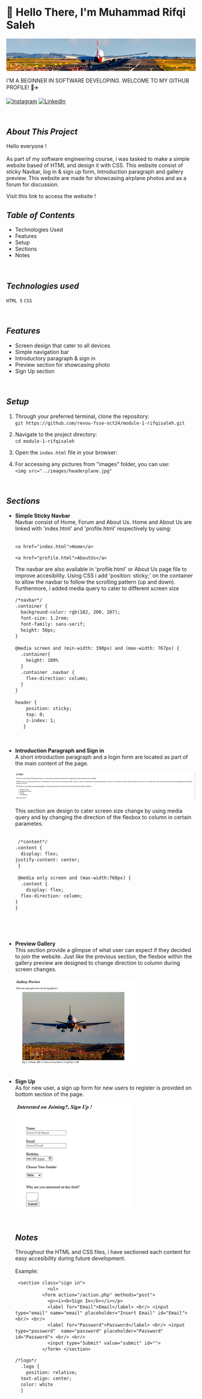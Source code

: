#  👋 Hello There, I'm Muhammad Rifqi Saleh


<img src="images/headerplane.jpg">


I'M A BEGINNER IN SOFTWARE DEVELOPING. WELCOME TO MY GITHUB PROFILE! 🚀✈️

[![Instagram](https://img.shields.io/badge/Instagram-%23E4405F.svg?logo=Instagram&logoColor=white)](https://instagram.com/rifqisaleh) [![LinkedIn](https://img.shields.io/badge/LinkedIn-%230077B5.svg?logo=linkedin&logoColor=white)](https://www.linkedin.com/in/muhammad-rifqi-saleh-77b61911a/) 

<br/>


## <i><b>About This Project</b></i>
Hello everyone ! <br/> <br/>
As part of my software engineering course, i was tasked to make a simple website based of HTML and design it with CSS. This website consist of sticky Navbar, log in & sign up form, Introduction paragraph and gallery preview. This website are made for showcasing airplane photos and as a forum for discussion.

Visit this link to access the website !

## <i><b> Table of Contents </b></i>
<ul><li>Technologies Used</li>
<li>Features</li>
<li>Setup</li>
<li>Sections</li> 
<li>Notes</li></ul>


<br/>

## <i><b> Technologies used </b></i>

`HTML 5` `CSS`

<br/>

## <i><b> Features </b></i> <br/>

<ul>
<li>Screen design that cater to all devices</li>
<li>Simple navigation bar</li>
<li>Introductory paragraph & sign in</li>
<li>Preview section for showcasing photo</li>
<li>Sign Up section</li> </ul>

<br/>

## <i><b>Setup</b></i> <br/>

1. Through your preferred terminal, clone the repository:<br>
    `git https://github.com/revou-fsse-oct24/module-1-rifqisaleh.git`

2. Navigate to the project directory:<br>
`cd module-1-rifqisaleh`

3. Open the `index.html` file in your browser:
   
4. For accessing any pictures from "images" folder, you can use: <br>
 `<img src="../images/headerplane.jpg"`

<br>

 ## <i><b>Sections</i></b>

 <ul><li><b>Simple Sticky Navbar</b><br>
Navbar consist of Home, Forum and About Us. Home and About Us are linked with 'index.html' and 'profile.html' respectively by using:<br><br>

 ```{r, eval=FALSE}
 <a href="index.html">Home</a>
```
```{r, eval=FALSE}
<a href="profile.html">AboutUs</a>
```
The navbar are also available in 'profile.html' or About Us page file to improve accesibility. Using CSS i add 'position: sticky;' on the container to allow the navbar to follow the scrolling pattern (up and down). Furthermore, i added media query to cater to different screen size
```{r, eval=FALSE}
/*navbar*/
.container {
  background-color: rgb(182, 200, 207);
  font-size: 1.2rem;
  font-family: sans-serif;
  height: 50px;
}

@media screen and (min-width: 390px) and (max-width: 767px) {
  .container{
    height: 100%
  }
  .container .navbar {
    flex-direction: column;
  }
}

header {
    position: sticky;
    top: 0;
    z-index: 1;
   }
   ```
 
 </li><br/><br>

<li><b>Introduction Paragraph and Sign in</b><br>
A short introduction paragraph and a login form are located as part of the main content of the page.<br><br>
<img src="images/introparagraph.png">
<br> <br>This section are design to cater screen size change by using media query and by changing the direction of the flexbox to column in certain parametes. <br> <br>

```{r, eval=false}
 /*content*/
.content {
  display: flex;
justify-content: center;
 }

 @media only screen and (max-width:768px) {
  .content {
    display: flex;
  flex-direction: column;
}
}
```
<br><br><br>

<li><b>Preview Gallery</b><br>
This section provide a glimpse of what user can expect if they decided to join the website. Just like the previous section, the flexbox within the gallery preview are designed to change direction to column during screen changes. <br> <br>
<img src="images/gallerypreview.png"><br><br><br>

<li><b>Sign Up</b><br>
As for new user, a sign up form for new users to register is provided on bottom section of the page.
<br><br>
<img src="images/signupform.png"><br><br><br>


## <i><b> Notes </b></i> <br>
Throughout the HTML and CSS files, i have sectioned each content for easy accesibility during future development.<br><br>
Example:<br>

```{r, eval=False}
 <section class="sign in">
            <ul>
          <form action="/action.php" methods="post">
            <p><i><b>Sign In</b></i></p>
            <label for="Email">Email</label> <br/> <input type="email" name="email" placeholder="Insert Email" id="Email"> <br/> <br/> 
            <label for="Password">Password</label> <br/> <input type="password"  name="password" placeholder="Password" id="Password"> <br/> <br/>
            <input type="Submit" value="submit" id="">
          </form> </section>
```

```{r, eval=false}
/*logo*/
  .logo {
    position: relative;
  text-align: center;
  color: white
  }
```  
